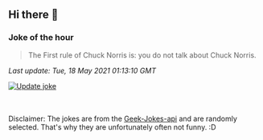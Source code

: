 ## Hi there 👋

### Joke of the hour
<!-- joke -->
>The First rule of Chuck Norris is: you do not talk about Chuck Norris.
<!-- /joke -->

*Last update: Tue, 18 May 2021 01:13:10 GMT*

[![Update joke](https://github.com/nclskfm/nclskfm/actions/workflows/joke.yml/badge.svg)](https://github.com/nclskfm/nclskfm/actions/workflows/joke.yml)

<br><br>
Disclaimer: The jokes are from the [Geek-Jokes-api](https://github.com/sameerkumar18/geek-joke-api) and are randomly selected. That's why they are unfortunately often not funny. :D
